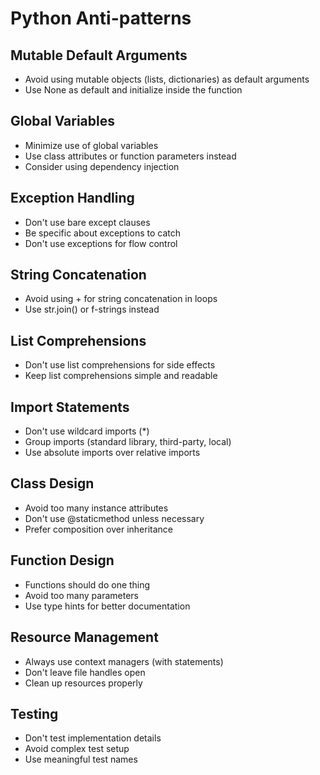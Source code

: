# Python Anti-patterns

## Mutable Default Arguments

- Avoid using mutable objects (lists, dictionaries) as default arguments
- Use None as default and initialize inside the function

## Global Variables

- Minimize use of global variables
- Use class attributes or function parameters instead
- Consider using dependency injection

## Exception Handling

- Don't use bare except clauses
- Be specific about exceptions to catch
- Don't use exceptions for flow control

## String Concatenation

- Avoid using + for string concatenation in loops
- Use str.join() or f-strings instead

## List Comprehensions

- Don't use list comprehensions for side effects
- Keep list comprehensions simple and readable

## Import Statements

- Don't use wildcard imports (\*)
- Group imports (standard library, third-party, local)
- Use absolute imports over relative imports

## Class Design

- Avoid too many instance attributes
- Don't use @staticmethod unless necessary
- Prefer composition over inheritance

## Function Design

- Functions should do one thing
- Avoid too many parameters
- Use type hints for better documentation

## Resource Management

- Always use context managers (with statements)
- Don't leave file handles open
- Clean up resources properly

## Testing

- Don't test implementation details
- Avoid complex test setup
- Use meaningful test names
